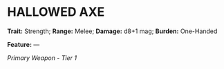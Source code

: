 # HALLOWED AXE

**Trait:** Strength; **Range:** Melee; **Damage:** d8+1 mag; **Burden:** One-Handed

**Feature:** —

*Primary Weapon - Tier 1*